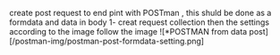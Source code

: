 create post request to end pint with POSTman , this shuld be done as a formdata and data in body
1- creat request collection 
then the settings according to the image
follow the image
![*POSTMAN from data post][/postman-img/postman-post-formdata-setting.png]
